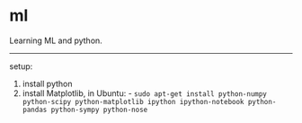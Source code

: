 ml
==

Learning ML and python.

---

setup:
1.	install python
2.	install Matplotlib, in Ubuntu: 
		-	`sudo apt-get install python-numpy python-scipy python-matplotlib ipython ipython-notebook python-pandas python-sympy python-nose`

